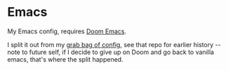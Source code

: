 # Emacs

My Emacs config, requires [Doom Emacs](https://github.com/hlissner/doom-emacs). 

I split it out from my [grab bag of config](https://github.com/lglenn/Config.git), see that repo for earlier history -- note to future self, if I decide to give up on Doom and go back to vanilla emacs, that's where the split happened. 

